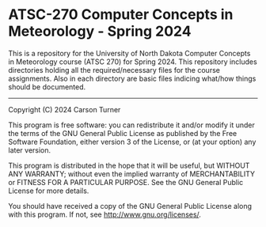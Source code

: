 # ATSC-270 Computer Concepts in Meteorology - Spring 2024

This is a repository for the University of North Dakota Computer Concepts in Meteorology course (ATSC 270) for Spring 2024.  This repository includes directories holding all the required/necessary files for the course assignments.  Also in each directory are basic files indicing what/how things should be documented.

---
Copyright (C) 2024 Carson Turner

This program is free software: you can redistribute it and/or modify
it under the terms of the GNU General Public License as published by
the Free Software Foundation, either version 3 of the License, or
(at your option) any later version.

This program is distributed in the hope that it will be useful,
but WITHOUT ANY WARRANTY; without even the implied warranty of
MERCHANTABILITY or FITNESS FOR A PARTICULAR PURPOSE.  See the
GNU General Public License for more details.

You should have received a copy of the GNU General Public License
along with this program.  If not, see <http://www.gnu.org/licenses/>.

